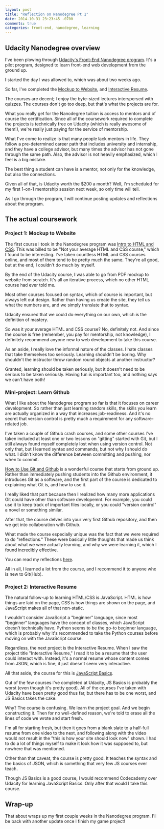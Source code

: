 ```yaml
---
layout: post
title: "Reflection on Nanodegree Pt 1"
date: 2014-10-31 23:23:45 -0700
comments: true
categories: front-end, nanodegree, learning
---
```


## Udacity Nanodegree overview ##

I've been plowing through [Udacity's Front-End Nanodegree program](https://www.udacity.com/course/nd001). It's a pilot program, designed to learn front-end web development from the ground up.

<!-- more -->

I started the day I was allowed to, which was about two weeks ago. 

So far, I've completed the [Mockup to Website](/rbport), and [Interactive Resume](/resume). 

The courses are decent; I enjoy the byte-sized lectures interspersed with quizzes. The courses don't go too deep, but that's what the projects are for.

What you really get for the Nanodegree tuition is access to mentors and of course the certification. Since all of the coursework required to complete the projects is technically free on Udacity (which is really awesome of them!), we're really just paying for the service of mentorship.

What I've come to realize is that many people lack mentors in life. They follow a pre-determined career path that includes university and internship, and they have a college advisor, but many times the advisor has not gone through the same path. Also, the advisor is not heavily emphasized, which I feel is a big mistake. 

The best thing a student can have is a mentor, not only for the knowledge, but also the connections.

Given all of that, is Udacity worth the $200 a month? Well, I'm scheduled for my first 1-on-1 mentorship session next week, so only time will tell. 

As I go through the program, I will continue posting updates and reflections about the program. 

## The actual coursework ##

### Project 1: Mockup to Website ### 

The first course I took in the Nanodegree program was [Intro to HTML and CSS](https://www.udacity.com/course/viewer#!/c-ud304). This was billed to be "Not your average HTML and CSS course," which I found to be interesting. I've taken countless HTML and CSS courses online, and most of them tend to be pretty much the same. They're all good, but at the end, I couldn't do much by myself. 

By the end of the Udacity course, I was able to go from PDF mockup to website from scratch. It's all an iterative process, which no other HTML course had ever told me. 

Most other courses focused on syntax, which of course is important, but always left out design. Rather than having us create the site, they tell us what the numbers are, and we simply translate that to syntax. 

Udacity ensured that we could do everything on our own, which is the definition of mastery. 

So was it your average HTML and CSS course? No, definitely not. And since the course is free (remember, you pay for mentorship, not knowledge), I definitely recommend anyone new to web development to take this course.

As an aside, I really love the informal nature of the classes. I hate classes that take themselves too seriously. Learning shouldn't be boring. Why shouldn't the instructor throw random round objects at another instructor? 

Granted, learning should be taken seriously, but it doesn't need to be serious to be taken seriously. Having fun is important too, and nothing says we can't have both!

### Mini-project: Learn Github ###

What I like about the Nanodegree program so far is that it focuses on career development. So rather than just learning random skills, the skills you learn are actually organized in a way that increases job-readiness. And it's no secret that version control is pretty much a requirement for any software-related job. 

I've taken a couple of Github crash courses, and some other courses I've taken included at least one or two lessons on "gitting" started with Git, but I still always found myself completely lost when using version control. Not only that, but I learned syntax and commands, but not why I should do what. I didn't know the difference between committing and pushing, nor when to commit. 

[How to Use Git and Github](https://www.udacity.com/course/ud775) is a wonderful course that starts from ground up. Rather than immediately pushing students into the Github environment, it introduces Git as a software, and the first part of the course is dedicated to explaining what Git is, and how to use it. 

I really liked that part because then I realized how many more applications Git could have other than software developemnt. For example, you could use it to keep track of important files locally, or you could "version control" a novel or something similar. 

After that, the course delves into your very first Github repository, and then we get into collaboration with Github.

What made the course especially unique was the fact that we were required to do "reflections." These were basically little thoughts that made us think about what we were actually learning, and why we were learning it, which I found incredibly effective. 

You can read my reflections [here](https://github.com/abustamam/reflections). 

All in all, I learned a lot from the course, and I recommend it to anyone who is new to Git(Hub).

### Project 2: Interactive Resume ###

The natural follow-up to learning HTML/CSS is JavaScript. HTML is how things are laid on the page, CSS is how things are shown on the page, and JavaScript makes all of that non-static. 

I wouldn't consider JavaScript a "beginner" language, since most "beginner" languages have the concept of classes, which JavaScript doesn't technically have. Python seems to be the go-to beginner language, which is probably why it's recommended to take the Python courses before moving on with the JavaScript course. 

Regardless, the next project is the Interactive Resume. When I saw the project title "Interactive Resume," I read it to be a resume that the user could interact with. Instead, it's a normal resume whose content comes from JSON, which is fine, it just doesn't seem very interactive. 

All that aside, the course for this is [JavaScript Basics](https://www.udacity.com/course/viewer#!/c-ud804). 

Out of the few courses I've completed at Udacity, JS Basics is probably the worst (even though it's pretty good). All of the courses I've taken with Udacity have been pretty good thus far, but there has to be one worst, and JS Basics takes the cake. 

Why? The course is confusing. We learn the project goal. And we begin constructing it. Then for no well-defined reason, we're told to erase all the lines of code we wrote and start fresh.

I'm all for starting fresh, but then it goes from a blank slate to a half-full resume from one video to the next, and following along with the video would not result in the "this is how your site should look now" shown. I had to do a lot of things myself to make it look how it was supposed to, but nowhere that was mentioned. 

Other than that caveat, the course is pretty good. It teaches the syntax and the basics of JSON, which is something that very few JS courses ever teach.

Though JS Basics is a good course, I would recommend Codecademy over Udacity for learning JavaScript Basics. Only after that would I take this course. 

## Wrap-up ##

That about wraps up my first couple weeks in the Nanodegree program. I'll be back with another update once I finish my game project!